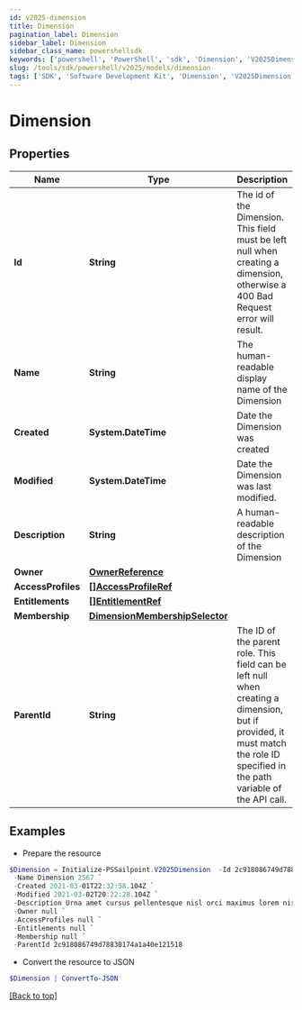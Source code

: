 ```yaml
---
id: v2025-dimension
title: Dimension
pagination_label: Dimension
sidebar_label: Dimension
sidebar_class_name: powershellsdk
keywords: ['powershell', 'PowerShell', 'sdk', 'Dimension', 'V2025Dimension'] 
slug: /tools/sdk/powershell/v2025/models/dimension
tags: ['SDK', 'Software Development Kit', 'Dimension', 'V2025Dimension']
---
```



# Dimension

## Properties

Name | Type | Description | Notes
------------ | ------------- | ------------- | -------------
**Id** | **String** | The id of the Dimension. This field must be left null when creating a dimension, otherwise a 400 Bad Request error will result. | [optional] 
**Name** | **String** | The human-readable display name of the Dimension | [required]
**Created** | **System.DateTime** | Date the Dimension was created | [optional] [readonly] 
**Modified** | **System.DateTime** | Date the Dimension was last modified. | [optional] [readonly] 
**Description** | **String** | A human-readable description of the Dimension | [optional] 
**Owner** | [**OwnerReference**](owner-reference) |  | [required]
**AccessProfiles** | [**[]AccessProfileRef**](access-profile-ref) |  | [optional] 
**Entitlements** | [**[]EntitlementRef**](entitlement-ref) |  | [optional] 
**Membership** | [**DimensionMembershipSelector**](dimension-membership-selector) |  | [optional] 
**ParentId** | **String** | The ID of the parent role. This field can be left null when creating a dimension, but if provided, it must match the role ID specified in the path variable of the API call. | [optional] 

## Examples

- Prepare the resource
```powershell
$Dimension = Initialize-PSSailpoint.V2025Dimension  -Id 2c918086749d78830174a1a40e121518 `
 -Name Dimension 2567 `
 -Created 2021-03-01T22:32:58.104Z `
 -Modified 2021-03-02T20:22:28.104Z `
 -Description Urna amet cursus pellentesque nisl orci maximus lorem nisl euismod fusce morbi placerat adipiscing maecenas nisi tristique et metus et lacus sed morbi nunc nisl maximus magna arcu varius sollicitudin elementum enim maecenas nisi id ipsum tempus fusce diam ipsum tortor. `
 -Owner null `
 -AccessProfiles null `
 -Entitlements null `
 -Membership null `
 -ParentId 2c918086749d78830174a1a40e121518
```

- Convert the resource to JSON
```powershell
$Dimension | ConvertTo-JSON
```


[[Back to top]](#) 

